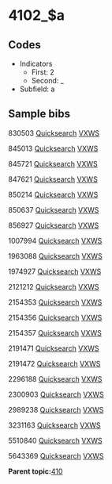 # 4102\_$a

## Codes

-   Indicators
    -   First: 2
    -   Second: \_
-   Subfield: a

## Sample bibs

830503 [Quicksearch](https://search.library.yale.edu/catalog/830503) [VXWS](http://prodorbis.library.yale.edu:7014/vxws/GetHoldingsService?bibId=830503)

845013 [Quicksearch](https://search.library.yale.edu/catalog/845013) [VXWS](http://prodorbis.library.yale.edu:7014/vxws/GetHoldingsService?bibId=845013)

845721 [Quicksearch](https://search.library.yale.edu/catalog/845721) [VXWS](http://prodorbis.library.yale.edu:7014/vxws/GetHoldingsService?bibId=845721)

847621 [Quicksearch](https://search.library.yale.edu/catalog/847621) [VXWS](http://prodorbis.library.yale.edu:7014/vxws/GetHoldingsService?bibId=847621)

850214 [Quicksearch](https://search.library.yale.edu/catalog/850214) [VXWS](http://prodorbis.library.yale.edu:7014/vxws/GetHoldingsService?bibId=850214)

850637 [Quicksearch](https://search.library.yale.edu/catalog/850637) [VXWS](http://prodorbis.library.yale.edu:7014/vxws/GetHoldingsService?bibId=850637)

856927 [Quicksearch](https://search.library.yale.edu/catalog/856927) [VXWS](http://prodorbis.library.yale.edu:7014/vxws/GetHoldingsService?bibId=856927)

1007994 [Quicksearch](https://search.library.yale.edu/catalog/1007994) [VXWS](http://prodorbis.library.yale.edu:7014/vxws/GetHoldingsService?bibId=1007994)

1963088 [Quicksearch](https://search.library.yale.edu/catalog/1963088) [VXWS](http://prodorbis.library.yale.edu:7014/vxws/GetHoldingsService?bibId=1963088)

1974927 [Quicksearch](https://search.library.yale.edu/catalog/1974927) [VXWS](http://prodorbis.library.yale.edu:7014/vxws/GetHoldingsService?bibId=1974927)

2121212 [Quicksearch](https://search.library.yale.edu/catalog/2121212) [VXWS](http://prodorbis.library.yale.edu:7014/vxws/GetHoldingsService?bibId=2121212)

2154353 [Quicksearch](https://search.library.yale.edu/catalog/2154353) [VXWS](http://prodorbis.library.yale.edu:7014/vxws/GetHoldingsService?bibId=2154353)

2154356 [Quicksearch](https://search.library.yale.edu/catalog/2154356) [VXWS](http://prodorbis.library.yale.edu:7014/vxws/GetHoldingsService?bibId=2154356)

2154357 [Quicksearch](https://search.library.yale.edu/catalog/2154357) [VXWS](http://prodorbis.library.yale.edu:7014/vxws/GetHoldingsService?bibId=2154357)

2191471 [Quicksearch](https://search.library.yale.edu/catalog/2191471) [VXWS](http://prodorbis.library.yale.edu:7014/vxws/GetHoldingsService?bibId=2191471)

2191472 [Quicksearch](https://search.library.yale.edu/catalog/2191472) [VXWS](http://prodorbis.library.yale.edu:7014/vxws/GetHoldingsService?bibId=2191472)

2296188 [Quicksearch](https://search.library.yale.edu/catalog/2296188) [VXWS](http://prodorbis.library.yale.edu:7014/vxws/GetHoldingsService?bibId=2296188)

2300903 [Quicksearch](https://search.library.yale.edu/catalog/2300903) [VXWS](http://prodorbis.library.yale.edu:7014/vxws/GetHoldingsService?bibId=2300903)

2989238 [Quicksearch](https://search.library.yale.edu/catalog/2989238) [VXWS](http://prodorbis.library.yale.edu:7014/vxws/GetHoldingsService?bibId=2989238)

3231163 [Quicksearch](https://search.library.yale.edu/catalog/3231163) [VXWS](http://prodorbis.library.yale.edu:7014/vxws/GetHoldingsService?bibId=3231163)

5510840 [Quicksearch](https://search.library.yale.edu/catalog/5510840) [VXWS](http://prodorbis.library.yale.edu:7014/vxws/GetHoldingsService?bibId=5510840)

5643369 [Quicksearch](https://search.library.yale.edu/catalog/5643369) [VXWS](http://prodorbis.library.yale.edu:7014/vxws/GetHoldingsService?bibId=5643369)

**Parent topic:**[410](../../tags/410/410.md)

